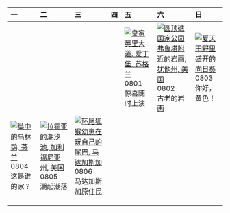 | 一                                                                                                                                                                              | 二                                                                                                                                                                                                      | 三                                                                                                                                                                                         | 四   | 五                                                                                                                                                                                              | 六                                                                                                                                                                                                         | 日                                                                                                                                                                                       |
|:-------------------------------------------------------------------------------------------------------------------------------------------------------------------------------|:-------------------------------------------------------------------------------------------------------------------------------------------------------------------------------------------------------|:------------------------------------------------------------------------------------------------------------------------------------------------------------------------------------------|:----|:-----------------------------------------------------------------------------------------------------------------------------------------------------------------------------------------------|:----------------------------------------------------------------------------------------------------------------------------------------------------------------------------------------------------------|:----------------------------------------------------------------------------------------------------------------------------------------------------------------------------------------|
|                                                                                                                                                                                |                                                                                                                                                                                                        |                                                                                                                                                                                           |     | [![](https://www.bing.com/th?id=OHR.EdinburghFringe_ZH-CN5243292664_320x240.jpg "皇家英里大道, 爱丁堡, 苏格兰")](https://www.bing.com/th?id=OHR.EdinburghFringe_ZH-CN5243292664_UHD.jpg)<br>0801<br>惊喜随时上演 | [![](https://www.bing.com/th?id=OHR.FruitaPetroglyphs_ZH-CN5423905955_320x240.jpg "圆顶礁国家公园弗鲁塔附近的岩画, 犹他州, 美国")](https://www.bing.com/th?id=OHR.FruitaPetroglyphs_ZH-CN5423905955_UHD.jpg)<br>0802<br>古老的岩画 | [![](https://www.bing.com/th?id=OHR.HappySunflower_ZH-CN5840993161_320x240.jpg "夏天田野里盛开的向日葵")](https://www.bing.com/th?id=OHR.HappySunflower_ZH-CN5840993161_UHD.jpg)<br>0803<br>你好，黄色！ |
| [![](https://www.bing.com/th?id=OHR.LaplandOwl_ZH-CN6070251232_320x240.jpg "巢中的乌林鸮, 芬兰")](https://www.bing.com/th?id=OHR.LaplandOwl_ZH-CN6070251232_UHD.jpg)<br>0804<br>这是谁的家？ | [![](https://www.bing.com/th?id=OHR.CaliforniaTidepool_ZH-CN6273815361_320x240.jpg "拉霍亚的潮汐池‌, 加利福尼亚州, 美国")](https://www.bing.com/th?id=OHR.CaliforniaTidepool_ZH-CN6273815361_UHD.jpg)<br>0805<br>潮起潮落 | [![](https://www.bing.com/th?id=OHR.BabyLemur_ZH-CN6617977758_320x240.jpg "环尾狐猴幼崽在玩自己的尾巴‌, 马达加斯加")](https://www.bing.com/th?id=OHR.BabyLemur_ZH-CN6617977758_UHD.jpg)<br>0806<br>马达加斯加原住民 |     |                                                                                                                                                                                                |                                                                                                                                                                                                           |                                                                                                                                                                                         |
|                                                                                                                                                                                |                                                                                                                                                                                                        |                                                                                                                                                                                           |     |                                                                                                                                                                                                |                                                                                                                                                                                                           |                                                                                                                                                                                         |
|                                                                                                                                                                                |                                                                                                                                                                                                        |                                                                                                                                                                                           |     |                                                                                                                                                                                                |                                                                                                                                                                                                           |                                                                                                                                                                                         |
|                                                                                                                                                                                |                                                                                                                                                                                                        |                                                                                                                                                                                           |     |                                                                                                                                                                                                |                                                                                                                                                                                                           |                                                                                                                                                                                         |